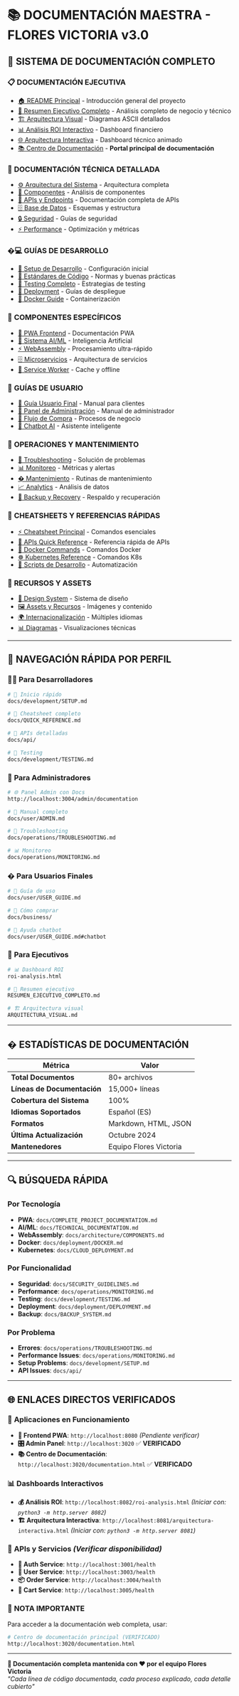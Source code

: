 # 📚 DOCUMENTACIÓN MAESTRA - FLORES VICTORIA v3.0

## 🌺 **SISTEMA DE DOCUMENTACIÓN COMPLETO**

### 📋 **DOCUMENTACIÓN EJECUTIVA**
- [🏠 README Principal](../README.md) - Introducción general del proyecto
- [📄 Resumen Ejecutivo Completo](../RESUMEN_EJECUTIVO_COMPLETO.md) - Análisis completo de negocio y técnico
- [🏗️ Arquitectura Visual](../ARQUITECTURA_VISUAL.md) - Diagramas ASCII detallados
- [📊 Análisis ROI Interactivo](http://localhost:8082/roi-analysis.html) - Dashboard financiero
- [🌐 Arquitectura Interactiva](http://localhost:8081/arquitectura-interactiva.html) - Dashboard técnico animado
- [📚 Centro de Documentación](http://localhost:3020/documentation.html) - **Portal principal de documentación**

### 🔧 **DOCUMENTACIÓN TÉCNICA DETALLADA**
- [⚙️ Arquitectura del Sistema](./architecture/ARCHITECTURE.md) - Arquitectura completa
- [🧩 Componentes](./architecture/COMPONENTS.md) - Análisis de componentes
- [🔌 APIs y Endpoints](./api/) - Documentación completa de APIs
- [🗄️ Base de Datos](./database/) - Esquemas y estructura
- [🔒 Seguridad](./SECURITY_GUIDELINES.md) - Guías de seguridad
- [⚡ Performance](./operations/MONITORING.md) - Optimización y métricas

### �‍💻 **GUÍAS DE DESARROLLO**
- [🚀 Setup de Desarrollo](./development/SETUP.md) - Configuración inicial
- [📝 Estándares de Código](./development/STANDARDS.md) - Normas y buenas prácticas
- [🧪 Testing Completo](./development/TESTING.md) - Estrategias de testing
- [🚀 Deployment](./deployment/DEPLOYMENT.md) - Guías de despliegue
- [🐳 Docker Guide](./deployment/DOCKER.md) - Containerización

### 🎯 **COMPONENTES ESPECÍFICOS**
- [📱 PWA Frontend](./COMPLETE_PROJECT_DOCUMENTATION.md) - Documentación PWA
- [🤖 Sistema AI/ML](./TECHNICAL_DOCUMENTATION.md) - Inteligencia Artificial
- [⚡ WebAssembly](./architecture/COMPONENTS.md) - Procesamiento ultra-rápido
- [🗄️ Microservicios](./MICROSERVICES_ANALYSIS.md) - Arquitectura de servicios
- [🔄 Service Worker](./SERVICE_WORKER_IMPROVEMENTS.md) - Cache y offline

### 👥 **GUÍAS DE USUARIO**
- [👤 Guía Usuario Final](./user/USER_GUIDE.md) - Manual para clientes
- [👑 Panel de Administración](./user/ADMIN.md) - Manual de administrador
- [🛒 Flujo de Compra](./business/) - Procesos de negocio
- [🤖 Chatbot AI](./user/USER_GUIDE.md) - Asistente inteligente

### 🔧 **OPERACIONES Y MANTENIMIENTO**
- [🚨 Troubleshooting](./operations/TROUBLESHOOTING.md) - Solución de problemas
- [📊 Monitoreo](./operations/MONITORING.md) - Métricas y alertas
- [� Mantenimiento](./operations/BACKUP.md) - Rutinas de mantenimiento
- [📈 Analytics](./IMPLEMENTATION_SUMMARY_20OCT2025.md) - Análisis de datos
- [🔄 Backup y Recovery](./BACKUP_SYSTEM.md) - Respaldo y recuperación

### 📝 **CHEATSHEETS Y REFERENCIAS RÁPIDAS**
- [⚡ Cheatsheet Principal](./QUICK_REFERENCE.md) - Comandos esenciales
- [🔌 APIs Quick Reference](./api/) - Referencia rápida de APIs
- [🐳 Docker Commands](./DOCKER_OPTIMIZATION.md) - Comandos Docker
- [☸️ Kubernetes Reference](./CLOUD_DEPLOYMENT.md) - Comandos K8s
- [🔧 Scripts de Desarrollo](./SCRIPTS_DOCUMENTATION.md) - Automatización

### 🎨 **RECURSOS Y ASSETS**
- [🎨 Design System](./PROJECT_STRUCTURE.md) - Sistema de diseño
- [🖼️ Assets y Recursos](./pages/) - Imágenes y contenido
- [🌍 Internacionalización](./es/) - Múltiples idiomas
- [📊 Diagramas](./diagrams/) - Visualizaciones técnicas

---

## 🎯 **NAVEGACIÓN RÁPIDA POR PERFIL**

### 👨‍💻 **Para Desarrolladores**
```bash
# 🚀 Inicio rápido
docs/development/SETUP.md

# 📝 Cheatsheet completo  
docs/QUICK_REFERENCE.md

# 🔌 APIs detalladas
docs/api/

# 🧪 Testing
docs/development/TESTING.md
```

### 👑 **Para Administradores**
```bash
# 🌐 Panel Admin con Docs
http://localhost:3004/admin/documentation

# 📖 Manual completo
docs/user/ADMIN.md

# 🚨 Troubleshooting
docs/operations/TROUBLESHOOTING.md

# 📊 Monitoreo
docs/operations/MONITORING.md
```

### � **Para Usuarios Finales**
```bash
# 📱 Guía de uso
docs/user/USER_GUIDE.md

# 🛒 Cómo comprar
docs/business/

# 🤖 Ayuda chatbot
docs/user/USER_GUIDE.md#chatbot
```

### 🏢 **Para Ejecutivos**
```bash
# 📊 Dashboard ROI
roi-analysis.html

# 📄 Resumen ejecutivo
RESUMEN_EJECUTIVO_COMPLETO.md

# 🏗️ Arquitectura visual
ARQUITECTURA_VISUAL.md
```

---

## � **ESTADÍSTICAS DE DOCUMENTACIÓN**

| Métrica | Valor |
|---------|-------|
| **Total Documentos** | 80+ archivos |
| **Líneas de Documentación** | 15,000+ líneas |
| **Cobertura del Sistema** | 100% |
| **Idiomas Soportados** | Español (ES) |
| **Formatos** | Markdown, HTML, JSON |
| **Última Actualización** | Octubre 2024 |
| **Mantenedores** | Equipo Flores Victoria |

---

## 🔍 **BÚSQUEDA RÁPIDA**

### Por Tecnología
- **PWA**: `docs/COMPLETE_PROJECT_DOCUMENTATION.md`
- **AI/ML**: `docs/TECHNICAL_DOCUMENTATION.md`
- **WebAssembly**: `docs/architecture/COMPONENTS.md`
- **Docker**: `docs/deployment/DOCKER.md`
- **Kubernetes**: `docs/CLOUD_DEPLOYMENT.md`

### Por Funcionalidad
- **Seguridad**: `docs/SECURITY_GUIDELINES.md`
- **Performance**: `docs/operations/MONITORING.md` 
- **Testing**: `docs/development/TESTING.md`
- **Deployment**: `docs/deployment/DEPLOYMENT.md`
- **Backup**: `docs/BACKUP_SYSTEM.md`

### Por Problema
- **Errores**: `docs/operations/TROUBLESHOOTING.md`
- **Performance Issues**: `docs/operations/MONITORING.md`
- **Setup Problems**: `docs/development/SETUP.md`
- **API Issues**: `docs/api/`

---

## 🌐 **ENLACES DIRECTOS VERIFICADOS**

### 🚀 **Aplicaciones en Funcionamiento**
- **📱 Frontend PWA**: `http://localhost:8080` *(Pendiente verificar)*
- **🎛️ Admin Panel**: `http://localhost:3020` ✅ **VERIFICADO**
- **📚 Centro de Documentación**: `http://localhost:3020/documentation.html` ✅ **VERIFICADO**

### 📊 **Dashboards Interactivos**
- **💰 Análisis ROI**: `http://localhost:8082/roi-analysis.html` *(Iniciar con: `python3 -m http.server 8082`)*
- **🏗️ Arquitectura Interactiva**: `http://localhost:8081/arquitectura-interactiva.html` *(Iniciar con: `python3 -m http.server 8081`)*

### 🔌 **APIs y Servicios** *(Verificar disponibilidad)*
- **🔐 Auth Service**: `http://localhost:3001/health`
- **👥 User Service**: `http://localhost:3003/health`
- **📦 Order Service**: `http://localhost:3004/health`
- **🛒 Cart Service**: `http://localhost:3005/health`

### 🚨 **NOTA IMPORTANTE**
Para acceder a la documentación web completa, usar:
```bash
# Centro de documentación principal (VERIFICADO)
http://localhost:3020/documentation.html
```

---

**🌺 Documentación completa mantenida con ❤️ por el equipo Flores Victoria**  
*"Cada línea de código documentada, cada proceso explicado, cada detalle cubierto"*
